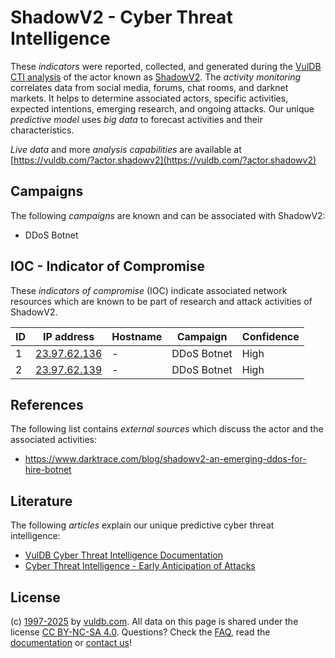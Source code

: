 # ShadowV2 - Cyber Threat Intelligence

These _indicators_ were reported, collected, and generated during the [VulDB CTI analysis](https://vuldb.com/?kb.cti) of the actor known as [ShadowV2](https://vuldb.com/?actor.shadowv2). The _activity monitoring_ correlates data from social media, forums, chat rooms, and darknet markets. It helps to determine associated actors, specific activities, expected intentions, emerging research, and ongoing attacks. Our unique _predictive model_ uses _big data_ to forecast activities and their characteristics.

_Live data_ and more _analysis capabilities_ are available at [https://vuldb.com/?actor.shadowv2](https://vuldb.com/?actor.shadowv2)

## Campaigns

The following _campaigns_ are known and can be associated with ShadowV2:

* DDoS Botnet

## IOC - Indicator of Compromise

These _indicators of compromise_ (IOC) indicate associated network resources which are known to be part of research and attack activities of ShadowV2.

ID | IP address | Hostname | Campaign | Confidence
-- | ---------- | -------- | -------- | ----------
1 | [23.97.62.136](https://vuldb.com/?ip.23.97.62.136) | - | DDoS Botnet | High
2 | [23.97.62.139](https://vuldb.com/?ip.23.97.62.139) | - | DDoS Botnet | High

## References

The following list contains _external sources_ which discuss the actor and the associated activities:

* https://www.darktrace.com/blog/shadowv2-an-emerging-ddos-for-hire-botnet

## Literature

The following _articles_ explain our unique predictive cyber threat intelligence:

* [VulDB Cyber Threat Intelligence Documentation](https://vuldb.com/?kb.cti)
* [Cyber Threat Intelligence - Early Anticipation of Attacks](https://www.scip.ch/en/?labs.20201022)

## License

(c) [1997-2025](https://vuldb.com/?kb.changelog) by [vuldb.com](https://vuldb.com/?kb.about). All data on this page is shared under the license [CC BY-NC-SA 4.0](https://creativecommons.org/licenses/by-nc-sa/4.0/). Questions? Check the [FAQ](https://vuldb.com/?kb.faq), read the [documentation](https://vuldb.com/?kb) or [contact us](https://vuldb.com/?contact)!
